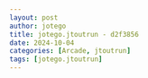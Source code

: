 ```yaml
---
layout: post
author: jotego
title: jotego.jtoutrun - d2f3856
date: 2024-10-04
categories: [Arcade, jtoutrun]
tags: [jotego.jtoutrun]
---
```


